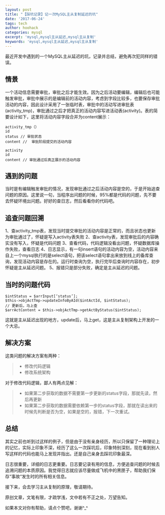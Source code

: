 ```yaml
---
layout: post
title: "【踩坑记录】记一次MySQL主从复制延迟的坑"
date: '2017-06-24'
tags: tech
author: hoohack
categories: mysql
excerpt: 'mysql,mysql主从延迟,mysql主从复制'
keywords: 'mysql,mysql主从延迟,mysql主从复制'
---
```


最近开发中遇到的一个MySQL主从延迟的坑，记录并总结，避免再次犯同样的错误。

## 情景
一个活动信息需要审批，审批之后才能生效。因为之后活动要编辑，编辑后也可能触发审批，审批中展示的是编辑前的活动内容，考虑到字段比较多，也要保存审批活动的内容，因此设计采用了一张临时表，审批中的活动写进审批表(activity_tmp)，审批通过之后才把真正的活动内容写进活动表(activity)。表的简要设计如下，这里将活动内容字段合并为content展示：
    
    activity_tmp（）
    id
    status // 审批状态    
    content //  审批阶段提交的活动内容

    activity
    id
    content // 审批通过后真正展示的活动内容



## 遇到的问题
当时是有编辑触发审批的情况，发现审批通过之后活动内容是空的，于是开始追查问题的原因。这里说一句，当程序出问题的时候，95%都是代码的问题，先不要去怀疑环境出问题。好好的查日志，然后看看你的代码吧。

## 追查问题回溯
1、查activity_tmp表，发现当时提交审批的活动内容是正常的，而且状态也更新为审批通过了，怀疑是写入activity表失败
2、查activity表，发现审批后的内容确实没有写入，怀疑是代码问题
3、查看代码，代码逻辑没看出问题，怀疑数据库操作失败，查看日志
4、日志显示，有一句insert语句的活动内容为空，活动内容来自上一个mysql执行的是select语句，把该select语句拿出来放到线上的备库查询，发现活动内容是存在的。运行时查询为空，执行完毕后查询时内容存在，初步怀疑是主从延迟问题。
5、报错只是部分失败，确定是主从延迟的问题。

## 当时的问题代码

    $intStatus = $arrInput[‘status’];
    $this->objActTmp->updateInfoByAId($intActId, $intStatus);
    // 更新后，马上查
    $arrActContent = $this->objActTmp->getActByStatus($intStatus);

这就是主从延迟出现的地方，update后，马上get，这是主从复制架构上开发的一个大忌。

## 解决方案

这类问题的解决方案有两种：

> * 修改代码逻辑
> * 修改系统架构

对于修改代码逻辑，鄙人有两点见解：

> * 如果第二步获取的数据不需要第一步更新的status字段，那就先读，然后再更新
> * 如果第二步获取的数据需要依赖第一步的status字段，那就在读出来的时候先判断是否为空，如果是空的，报错，下一次重试。

## 总结
其实之前也听到过这样的例子，但是由于没有亲身经历，所以只保留了一种理论上的记忆，实际上印象不深，经历了这么一次踩坑后，印象特别深刻，现在看到别人写这样的代码也能马上发现并指出。还是自己亲身去踩坑印象最深。

日志很重要，详细的日志更重要。日志要记录有用的信息，方便追查问题的时候去追溯问题的本质原因。我觉得日志就应该尽量做成飞机中的黑匣子，帮助我们保存“事故“发生时的所有相关信息。

接下来，会去学习主从复制的原理，敬请期待。

原创文章，文笔有限，才疏学浅，文中若有不正之处，万望告知。

如果本文对你有帮助，请点个赞吧，谢谢^_^



